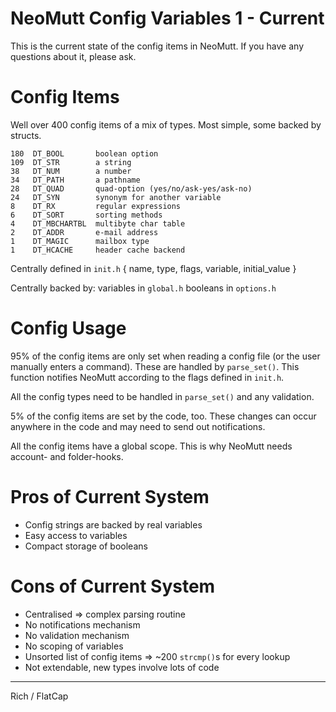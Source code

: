 # NeoMutt Config Variables 1 - Current

This is the current state of the config items in NeoMutt.
If you have any questions about it, please ask.

# Config Items

Well over 400 config items of a mix of types.
Most simple, some backed by structs.

    180  DT_BOOL       boolean option
    109  DT_STR        a string
    38   DT_NUM        a number
    34   DT_PATH       a pathname
    28   DT_QUAD       quad-option (yes/no/ask-yes/ask-no)
    24   DT_SYN        synonym for another variable
    8    DT_RX         regular expressions
    6    DT_SORT       sorting methods
    4    DT_MBCHARTBL  multibyte char table
    2    DT_ADDR       e-mail address
    1    DT_MAGIC      mailbox type
    1    DT_HCACHE     header cache backend

Centrally defined in `init.h`
    { name, type, flags, variable, initial_value }

Centrally backed by:
    variables in `global.h`
    booleans in `options.h`

# Config Usage

95% of the config items are only set when reading a config file (or the user
manually enters a command).  These are handled by `parse_set()`.  This
function notifies NeoMutt according to the flags defined in `init.h`.

All the config types need to be handled in `parse_set()` and any validation.

5% of the config items are set by the code, too.  These changes can occur
anywhere in the code and may need to send out notifications.

All the config items have a global scope.
This is why NeoMutt needs account- and folder-hooks.

# Pros of Current System

* Config strings are backed by real variables
* Easy access to variables
* Compact storage of booleans

# Cons of Current System

* Centralised => complex parsing routine
* No notifications mechanism
* No validation mechanism
* No scoping of variables
* Unsorted list of config items => ~200 `strcmp()`s for every lookup
* Not extendable, new types involve lots of code

---

Rich / FlatCap
